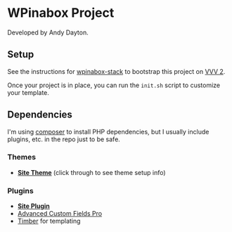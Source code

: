 WPinabox Project
==========================

Developed by Andy Dayton.

Setup
------

See the instructions for [wpinabox-stack](https://github.com/andyinabox/wpinabox-stack) to bootstrap this project on [VVV 2](https://github.com/Varying-Vagrant-Vagrants/VVV).

Once your project is in place, you can run the `init.sh` script to customize your template.


Dependencies
------------

I'm using [composer](https://getcomposer.org/) to install PHP dependencies, but I usually include plugins, etc. in the repo just to be safe.

### Themes

* [**Site Theme**](wp-content/themes/wpinabox-theme/) (click through to see theme setup info)

### Plugins

* [**Site Plugin**](wp-content/plugins/wpinabox-plugin/)
* [Advanced Custom Fields Pro](https://www.advancedcustomfields.com/pro/)
* [Timber](https://github.com/timber/timber) for templating
